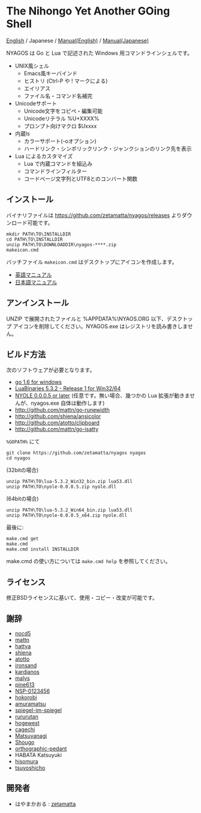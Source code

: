 The Nihongo Yet Another GOing Shell
===================================

[English](./readme.md)
/ Japanese
/ [Manual(English)](Doc/00-Index_en.md)
/ [Manual(Japanese)](Doc/00-Index_ja.md)

NYAGOS は Go と Lua で記述された Windows 用コマンドラインシェルです。

* UNIX風シェル
  * Emacs風キーバインド
  * ヒストリ (Ctrl-P や ! マークによる)
  * エイリアス
  * ファイル名・コマンド名補完
* Unicodeサポート
  * Unicode文字をコピペ・編集可能
  * Unicodeリテラル %U+XXXX%
  * プロンプト向けマクロ $Uxxxx
* 内蔵ls
  * カラーサポート(-oオプション)
  * ハードリンク・シンボリックリンク・ジャンクションのリンク先を表示
* Lua によるカスタマイズ
  * Lua で内蔵コマンドを組込み
  * コマンドラインフィルター
  * コードページ文字列とUTF8とのコンバート関数

インストール
------------

バイナリファイルは https://github.com/zetamatta/nyagos/releases よりダウンロード可能です。

    mkdir PATH\TO\INSTALLDIR
    cd PATH\TO\INSTALLDIR
    unzip PATH\TO\DOWNLOADDIR\nyagos-****.zip
    makeicon.cmd

バッチファイル `makeicon.cmd` はデスクトップにアイコンを作成します。

* [英語マニュアル](Doc/00-Index_en.md)
* [日本語マニュアル](Doc/00-Index_ja.md)

アンインストール
----------------

UNZIP で展開されたファイルと %APPDATA%\NYAOS.ORG 以下、デスクトップ
アイコンを削除してください。NYAGOS.exe はレジストリを読み書きしません。

ビルド方法
----------

次のソフトウェアが必要となります。

* [go 1.6 for windows](http://golang.org)
* [LuaBinaries 5.3.2 - Release 1 for Win32/64](http://luabinaries.sourceforge.net/download.html)
* [NYOLE 0.0.0.5 or later](https://github.com/zetamatta/nyole/releases) (任意です。無い場合、幾つかの Lua 拡張が動きませんが、nyagos.exe 自体は動作します)
* http://github.com/mattn/go-runewidth
* http://github.com/shiena/ansicolor
* http://github.com/atotto/clipboard
* http://github.com/mattn/go-isatty

`%GOPATH%` にて

    git clone https://github.com/zetamatta/nyagos nyagos
    cd nyagos

(32bitの場合)

    unzip PATH\TO\lua-5.3.2_Win32_bin.zip lua53.dll
    unzip PATH\TO\nyole-0.0.0.5.zip nyole.dll

(64bitの場合)

    unzip PATH\TO\lua-5.3.2_Win64_bin.zip lua53.dll
    unzip PATH\TO\nyole-0.0.0.5_x64.zip nyole.dll

最後に:

    make.cmd get
    make.cmd
    make.cmd install INSTALLDIR

make.cmd の使い方については `make.cmd help` を参照してください。

ライセンス
----------

修正BSDライセンスに基いて、使用・コピー・改変が可能です。

謝辞
----

* [nocd5](https://github.com/nocd5)
* [mattn](https://github.com/mattn)
* [hattya](https://github.com/hattya)
* [shiena](https://github.com/shiena)
* [atotto](https://github.com/atotto)
* [ironsand](https://github.com/ironsand)
* [kardianos](https://github.com/kardianos)
* [malys](https://github.com/malys)
* [pine613](https://github.com/pine613)
* [NSP-0123456](https://github.com/NSP-0123456)
* [hokorobi](https://github.com/hokorobi)
* [amuramatsu](https://github.com/amuramatsu)
* [spiegel-im-spiegel](https://github.com/spiegel-im-spiegel)
* [rururutan](https://github.com/rururutan/)
* [hogewest](https://github.com/hogewest)
* [cagechi](https://github.com/cagechi)
* [Matsuyanagi](https://github.com/Matsuyanagi)
* [Shougo](https://github.com/Shougo)
* [orthographic-pedant](https://github.com/orthographic-pedant)
* HABATA Katsuyuki
* [hisomura](https://github.com/hisomura)
* [tsuyoshicho](https://github.com/tsuyoshicho)

開発者
------

* はやまかおる : [zetamatta](https://github.com/zetamatta) 

<!-- vim:set fenc=utf8 -->
